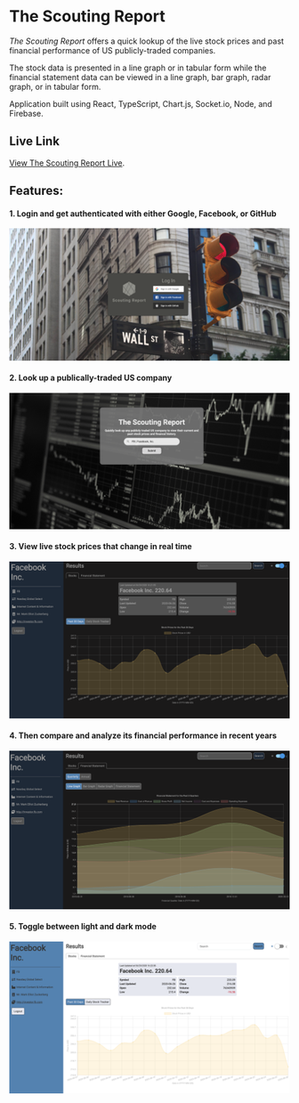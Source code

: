 # The Scouting Report

_The Scouting Report_ offers a quick lookup of the live stock prices and past financial performance of US publicly-traded companies.

The stock data is presented in a line graph or in tabular form while the financial statement data can be viewed in a line graph, bar graph, radar graph, or in tabular form.

Application built using React, TypeScript, Chart.js, Socket.io, Node, and Firebase.

## Live Link

[View The Scouting Report Live](https://scouting-report.herokuapp.com/).

## Features:

#### 1. Login and get authenticated with either Google, Facebook, or GitHub

![Login with either Google, Facebook, or Github](./extras/login.png)

#### 2. Look up a publically-traded US company

![Searching for a company ticker ('FB') through a search bar](./extras/search.png)

#### 3. View live stock prices that change in real time

![View up to date stock prices for the searched company](./extras/stocks.png)

#### 4. Then compare and analyze its financial performance in recent years

![A graph comparing financial data for the past 5 quarters for Facebook](./extras/financials.png)

#### 5. Toggle between light and dark mode

![Toggle between light mode and dark mode](./extras/light-mode.png)
